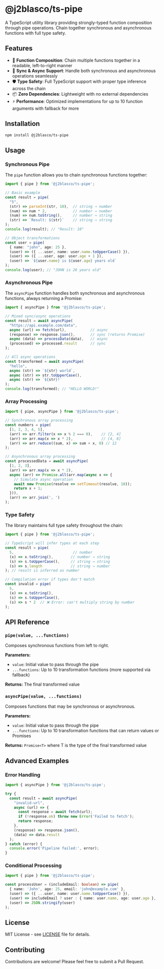 # @j2blasco/ts-pipe

A TypeScript utility library providing strongly-typed function composition through pipe operations. Chain together synchronous and asynchronous functions with full type safety.

## Features

- 🔗 **Function Composition**: Chain multiple functions together in a readable, left-to-right manner
- 🔄 **Sync & Async Support**: Handle both synchronous and asynchronous operations seamlessly  
- 🛡️ **Type Safety**: Full TypeScript support with proper type inference across the chain
- 📦 **Zero Dependencies**: Lightweight with no external dependencies
- ⚡ **Performance**: Optimized implementations for up to 10 function arguments with fallback for more

## Installation

```bash
npm install @j2blasco/ts-pipe
```

## Usage

### Synchronous Pipe

The `pipe` function allows you to chain synchronous functions together:

```typescript
import { pipe } from '@j2blasco/ts-pipe';

// Basic example
const result = pipe(
  "5",
  (str) => parseInt(str, 10),  // string → number
  (num) => num * 2,            // number → number  
  (num) => num.toString(),     // number → string
  (str) => `Result: ${str}`    // string → string
);
console.log(result); // "Result: 10"

// Object transformations
const user = pipe(
  { name: "john", age: 25 },
  (user) => ({ ...user, name: user.name.toUpperCase() }),
  (user) => ({ ...user, age: user.age + 1 }),
  (user) => `${user.name} is ${user.age} years old`
);
console.log(user); // "JOHN is 26 years old"
```

### Asynchronous Pipe

The `asyncPipe` function handles both synchronous and asynchronous functions, always returning a Promise:

```typescript
import { asyncPipe } from '@j2blasco/ts-pipe';

// Mixed sync/async operations
const result = await asyncPipe(
  "https://api.example.com/data",
  async (url) => fetch(url),           // async
  (response) => response.json(),       // sync (returns Promise)
  async (data) => processData(data),   // async
  (processed) => processed.result      // sync
);

// All async operations
const transformed = await asyncPipe(
  "hello",
  async (str) => `${str} world`,
  async (str) => str.toUpperCase(),
  async (str) => `${str}!`
);
console.log(transformed); // "HELLO WORLD!"
```

### Array Processing

```typescript
import { pipe, asyncPipe } from '@j2blasco/ts-pipe';

// Synchronous array processing
const numbers = pipe(
  [1, 2, 3, 4, 5],
  (arr) => arr.filter(x => x % 2 === 0),    // [2, 4]
  (arr) => arr.map(x => x * 2),             // [4, 8]
  (arr) => arr.reduce((sum, x) => sum + x, 0) // 12
);

// Asynchronous array processing
const processedData = await asyncPipe(
  [1, 2, 3],
  (arr) => arr.map(x => x * 2),
  async (arr) => Promise.all(arr.map(async x => {
    // Simulate async operation
    await new Promise(resolve => setTimeout(resolve, 10));
    return x + 1;
  })),
  (arr) => arr.join(', ')
);
```

### Type Safety

The library maintains full type safety throughout the chain:

```typescript
import { pipe } from '@j2blasco/ts-pipe';

// TypeScript will infer types at each step
const result = pipe(
  5,                           // number
  (x) => x.toString(),        // number → string
  (s) => s.toUpperCase(),     // string → string
  (s) => s.length             // string → number
); // result is inferred as number

// Compilation error if types don't match
const invalid = pipe(
  5,
  (x) => x.toString(),
  (s) => s.toUpperCase(),
  (s) => s * 2  // ❌ Error: can't multiply string by number
);
```

## API Reference

### `pipe(value, ...functions)`

Composes synchronous functions from left to right.

**Parameters:**
- `value`: Initial value to pass through the pipe
- `...functions`: Up to 10 transformation functions (more supported via fallback)

**Returns:** The final transformed value

### `asyncPipe(value, ...functions)`

Composes functions that may be synchronous or asynchronous.

**Parameters:**
- `value`: Initial value to pass through the pipe
- `...functions`: Up to 10 transformation functions that can return values or Promises

**Returns:** `Promise<T>` where T is the type of the final transformed value

## Advanced Examples

### Error Handling

```typescript
import { asyncPipe } from '@j2blasco/ts-pipe';

try {
  const result = await asyncPipe(
    "invalid-url",
    async (url) => {
      const response = await fetch(url);
      if (!response.ok) throw new Error('Failed to fetch');
      return response;
    },
    (response) => response.json(),
    (data) => data.result
  );
} catch (error) {
  console.error('Pipeline failed:', error);
}
```

### Conditional Processing

```typescript
import { pipe } from '@j2blasco/ts-pipe';

const processUser = (includeEmail: boolean) => pipe(
  { name: 'John', age: 25, email: 'john@example.com' },
  (user) => ({ ...user, name: user.name.toUpperCase() }),
  (user) => includeEmail ? user : { name: user.name, age: user.age },
  (user) => JSON.stringify(user)
);
```
## License

MIT License - see [LICENSE](LICENSE) file for details.

## Contributing

Contributions are welcome! Please feel free to submit a Pull Request.

